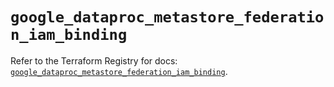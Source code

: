 # `google_dataproc_metastore_federation_iam_binding`

Refer to the Terraform Registry for docs: [`google_dataproc_metastore_federation_iam_binding`](https://registry.terraform.io/providers/hashicorp/google-beta/5.43.1/docs/resources/google_dataproc_metastore_federation_iam_binding).
